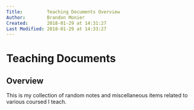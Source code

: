 ```yaml
---
Title:         Teaching Documents Overview
Author:        Brandon Monier
Created:       2018-01-29 at 14:31:27
Last Modified: 2018-01-29 at 14:33:27
---
```


# Teaching Documents

## Overview
This is my collection of random notes and miscellaneous items related to
various coursed I teach.
